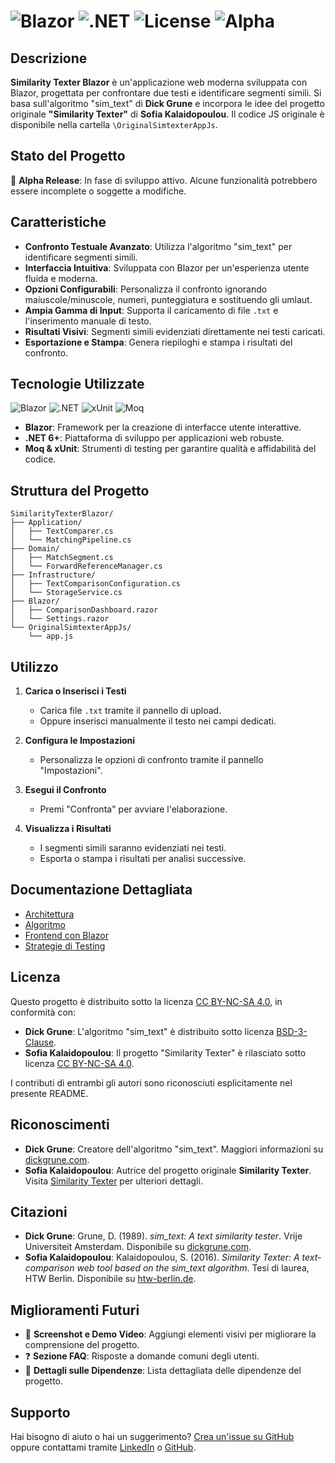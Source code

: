 ﻿# ![Blazor](https://img.shields.io/badge/Blazor-5.0-blue.svg) ![.NET](https://img.shields.io/badge/.NET-6.0+-purple.svg) ![License](https://img.shields.io/badge/License-CC%20BY--NC--SA%204.0-green.svg) ![Alpha](https://img.shields.io/badge/Release-Alpha-orange.svg)

## Descrizione

**Similarity Texter Blazor** è un'applicazione web moderna sviluppata con Blazor, progettata per confrontare due testi e identificare segmenti simili. Si basa sull'algoritmo "sim_text" di **Dick Grune** e incorpora le idee del progetto originale **"Similarity Texter"** di **Sofia Kalaidopoulou**. Il codice JS originale è disponibile nella cartella `\OriginalSimtexterAppJs`.

## Stato del Progetto

🚧 **Alpha Release**: In fase di sviluppo attivo. Alcune funzionalità potrebbero essere incomplete o soggette a modifiche.

## Caratteristiche

- **Confronto Testuale Avanzato**: Utilizza l'algoritmo "sim_text" per identificare segmenti simili.
- **Interfaccia Intuitiva**: Sviluppata con Blazor per un'esperienza utente fluida e moderna.
- **Opzioni Configurabili**: Personalizza il confronto ignorando maiuscole/minuscole, numeri, punteggiatura e sostituendo gli umlaut.
- **Ampia Gamma di Input**: Supporta il caricamento di file `.txt` e l'inserimento manuale di testo.
- **Risultati Visivi**: Segmenti simili evidenziati direttamente nei testi caricati.
- **Esportazione e Stampa**: Genera riepiloghi e stampa i risultati del confronto.

## Tecnologie Utilizzate

![Blazor](https://img.shields.io/badge/Blazor-5.0-blue.svg) ![.NET](https://img.shields.io/badge/.NET-6.0+-purple.svg) ![xUnit](https://img.shields.io/badge/xUnit-2.4.1-blue.svg) ![Moq](https://img.shields.io/badge/Moq-4.16.1-green.svg)

- **Blazor**: Framework per la creazione di interfacce utente interattive.
- **.NET 6+**: Piattaforma di sviluppo per applicazioni web robuste.
- **Moq & xUnit**: Strumenti di testing per garantire qualità e affidabilità del codice.

## Struttura del Progetto

```
SimilarityTexterBlazor/
├── Application/
│   ├── TextComparer.cs
│   └── MatchingPipeline.cs
├── Domain/
│   ├── MatchSegment.cs
│   └── ForwardReferenceManager.cs
├── Infrastructure/
│   ├── TextComparisonConfiguration.cs
│   └── StorageService.cs
├── Blazor/
│   ├── ComparisonDashboard.razor
│   └── Settings.razor
└── OriginalSimtexterAppJs/
    └── app.js
```

## Utilizzo

1. **Carica o Inserisci i Testi**
   - Carica file `.txt` tramite il pannello di upload.
   - Oppure inserisci manualmente il testo nei campi dedicati.

2. **Configura le Impostazioni**
   - Personalizza le opzioni di confronto tramite il pannello "Impostazioni".

3. **Esegui il Confronto**
   - Premi "Confronta" per avviare l'elaborazione.

4. **Visualizza i Risultati**
   - I segmenti simili saranno evidenziati nei testi.
   - Esporta o stampa i risultati per analisi successive.

## Documentazione Dettagliata
- [Architettura](./docs/architecture.md)
- [Algoritmo](./docs/algorithm.md)
- [Frontend con Blazor](./docs/frontend.md)
- [Strategie di Testing](./docs/testing.md)

## Licenza

Questo progetto è distribuito sotto la licenza [CC BY-NC-SA 4.0](LICENSE), in conformità con:

- **Dick Grune**: L'algoritmo "sim_text" è distribuito sotto licenza [BSD-3-Clause](https://opensource.org/licenses/BSD-3-Clause).
- **Sofia Kalaidopoulou**: Il progetto "Similarity Texter" è rilasciato sotto licenza [CC BY-NC-SA 4.0](https://creativecommons.org/licenses/by-nc-sa/4.0/).

I contributi di entrambi gli autori sono riconosciuti esplicitamente nel presente README.

## Riconoscimenti

- **Dick Grune**: Creatore dell'algoritmo "sim_text". Maggiori informazioni su [dickgrune.com](https://dickgrune.com/Programs/similarity_text/).
- **Sofia Kalaidopoulou**: Autrice del progetto originale **Similarity Texter**. Visita [Similarity Texter](https://people.f4.htw-berlin.de/~weberwu/simtexter/app.html) per ulteriori dettagli.

## Citazioni

- **Dick Grune**: Grune, D. (1989). *sim_text: A text similarity tester*. Vrije Universiteit Amsterdam. Disponibile su [dickgrune.com](https://dickgrune.com/Programs/similarity_text/).
- **Sofia Kalaidopoulou**: Kalaidopoulou, S. (2016). *Similarity Texter: A text-comparison web tool based on the sim_text algorithm*. Tesi di laurea, HTW Berlin. Disponibile su [htw-berlin.de](https://people.f4.htw-berlin.de/~weberwu/simtexter/app.html).

## Miglioramenti Futuri

- 📸 **Screenshot e Demo Video**: Aggiungi elementi visivi per migliorare la comprensione del progetto.
- ❓ **Sezione FAQ**: Risposte a domande comuni degli utenti.
- 📜 **Dettagli sulle Dipendenze**: Lista dettagliata delle dipendenze del progetto.

## Supporto

Hai bisogno di aiuto o hai un suggerimento? [Crea un'issue su GitHub](https://github.com/slim16165/similarity-texter-blazor/issues) oppure contattami tramite [LinkedIn](https://www.linkedin.com/in/gianluigisalvi/) o [GitHub](https://github.com/slim16165/similarity-texter-blazor).